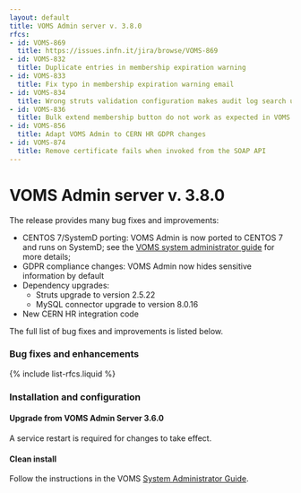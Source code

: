 ```yaml
---
layout: default
title: VOMS Admin server v. 3.8.0
rfcs:
- id: VOMS-869
  title: https://issues.infn.it/jira/browse/VOMS-869
- id: VOMS-832
  title: Duplicate entries in membership expiration warning
- id: VOMS-833
  title: Fix typo in membership expiration warning email
- id: VOMS-834
  title: Wrong struts validation configuration makes audit log search unusable
- id: VOMS-836
  title: Bulk extend membership button do not work as expected in VOMS admin 3.7.0
- id: VOMS-856
  title: Adapt VOMS Admin to CERN HR GDPR changes
- id: VOMS-874
  title: Remove certificate fails when invoked from the SOAP API
---
```

# VOMS Admin server v. 3.8.0

The release provides many bug fixes and improvements:

- CENTOS 7/SystemD porting: VOMS Admin is now ported to CENTOS 7 and runs on
  SystemD; see the [VOMS system administrator guide][sysadmin-guide] for more
  details;
- GDPR compliance changes: VOMS Admin now hides sensitive information by
  default 
- Dependency upgrades: 
  - Struts upgrade to version 2.5.22
  - MySQL connector upgrade to version 8.0.16
- New CERN HR integration code

The full list of bug fixes and improvements is listed below.

### Bug fixes and enhancements

{% include list-rfcs.liquid %}

### Installation and configuration

#### Upgrade from VOMS Admin Server 3.6.0

A service restart is required for changes to take effect.

#### Clean install

Follow the instructions in the VOMS [System Administrator Guide][sysadmin-guide].

[voms-website]: http://italiangrid.github.io/voms
[sysadmin-guide]:{{site.baseurl}}/documentation/sysadmin-guide/3.0.12
[voms-admin-guide-api]: {{site.baseurl}}/documentation/voms-admin-guide/3.8.0/api.html
[reconf]: {{site.baseurl}}/documentation/sysadmin-guide/3.0.11/#reconf
[db-upgrade]: {{site.baseurl}}/documentation/sysadmin-guide/3.0.11/#db-upgrade
[voms-admin-332-rn]: {{site.baseurl}}/release-notes/voms-admin-server/3.3.2
[VOMS-790]: https://issues.infn.it/jira/browse/VOMS-790
